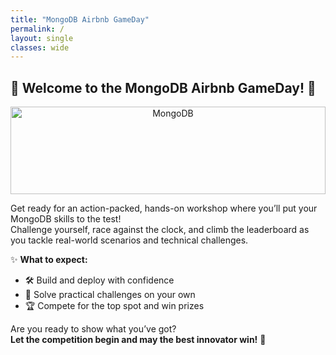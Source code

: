 ```yaml
---
title: "MongoDB Airbnb GameDay"
permalink: /
layout: single
classes: wide
---
```


## 🎉 Welcome to the MongoDB Airbnb GameDay! 🚀

<div style="text-align:center; height:140px; overflow:hidden;">
  <img src="assets/images/logo.svg" alt="MongoDB" style="width:100%; height:140px; object-fit:cover; display:block;"/>
</div>

Get ready for an action-packed, hands-on workshop where you’ll put your MongoDB skills to the test!  
Challenge yourself, race against the clock, and climb the leaderboard as you tackle real-world scenarios and technical challenges.

✨ **What to expect:**
- 🛠️ Build and deploy with confidence
- 🚦 Solve practical challenges on your own
- 🏆 Compete for the top spot and win prizes

Are you ready to show what you’ve got?  
**Let the competition begin and may the best innovator win!** 🌟

